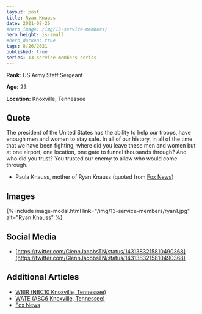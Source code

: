 ```yaml
---
layout: post
title: Ryan Knauss
date: 2021-08-26
#hero_image: /img/13-service-members/
hero_height: is-small
#hero_darken: true
tags: 8/26/2021
published: true
series: 13-service-members-series
---
```


**Rank:** US Army Staff Sergeant

**Age:** 23

**Location:** Knoxville, Tennessee

## Quote
The president of the United States has the ability to help our troops, have enough men and women to stay safe. In all of our history, in all of the time that we have been fighting, where did you leave these men and women but at one airport, one location, one gate to funnel thousands through? And who did you trust? You trusted our enemy to allow who would come through.

- Paula Knauss, mother of Ryan Knauss (quoted from [Fox News](https://www.foxnews.com/media/fallen-soldier-mother-blames-biden-trusted-enemy))

## Images
{% include image-modal.html link="/img/13-service-members/ryan1.jpg" alt="Ryan Knauss" %}

## Social Media
- [https://twitter.com/GlennJacobsTN/status/1431383215810490368](https://twitter.com/GlennJacobsTN/status/1431383215810490368)

## Additional Articles
- [WBIR (NBC10 Knoxville, Tennessee)](https://www.wbir.com/article/news/national/military-news/family-gibbs-high-school-graduate-among-13-us-troops-killed-in-kabul-airport-attack/51-ac76d66a-c6d3-46a6-ab07-f99596c5cf87)
- [WATE (ABC6 Knoxville, Tennessee)](https://www.wate.com/news/afghanistan/u-s-marine-from-knoxville-killed-in-terrorist-attack-at-afghanistan-airport/)
- [Fox News](https://www.foxnews.com/media/fallen-soldier-mother-blames-biden-trusted-enemy)


